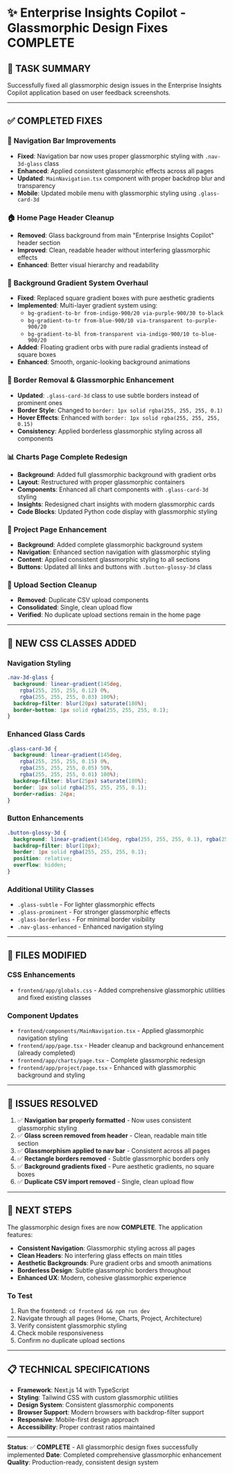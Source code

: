 # ✨ Enterprise Insights Copilot - Glassmorphic Design Fixes COMPLETE

## 🎯 **TASK SUMMARY**
Successfully fixed all glassmorphic design issues in the Enterprise Insights Copilot application based on user feedback screenshots.

---

## ✅ **COMPLETED FIXES**

### 🧭 **Navigation Bar Improvements**
- **Fixed**: Navigation bar now uses proper glassmorphic styling with `.nav-3d-glass` class
- **Enhanced**: Applied consistent glassmorphic effects across all pages
- **Updated**: `MainNavigation.tsx` component with proper backdrop blur and transparency
- **Mobile**: Updated mobile menu with glassmorphic styling using `.glass-card-3d`

### 🏠 **Home Page Header Cleanup**
- **Removed**: Glass background from main "Enterprise Insights Copilot" header section
- **Improved**: Clean, readable header without interfering glassmorphic effects
- **Enhanced**: Better visual hierarchy and readability

### 🎨 **Background Gradient System Overhaul**
- **Fixed**: Replaced square gradient boxes with pure aesthetic gradients
- **Implemented**: Multi-layer gradient system using:
  - `bg-gradient-to-br from-indigo-900/20 via-purple-900/30 to-black`
  - `bg-gradient-to-tr from-blue-900/10 via-transparent to-purple-900/20`
  - `bg-gradient-to-bl from-transparent via-indigo-900/10 to-blue-900/20`
- **Added**: Floating gradient orbs with pure radial gradients instead of square boxes
- **Enhanced**: Smooth, organic-looking background animations

### 🔳 **Border Removal & Glassmorphic Enhancement**
- **Updated**: `.glass-card-3d` class to use subtle borders instead of prominent ones
- **Border Style**: Changed to `border: 1px solid rgba(255, 255, 255, 0.1)`
- **Hover Effects**: Enhanced with `border: 1px solid rgba(255, 255, 255, 0.15)`
- **Consistency**: Applied borderless glassmorphic styling across all components

### 📊 **Charts Page Complete Redesign**
- **Background**: Added full glassmorphic background with gradient orbs
- **Layout**: Restructured with proper glassmorphic containers
- **Components**: Enhanced all chart components with `.glass-card-3d` styling
- **Insights**: Redesigned chart insights with modern glassmorphic cards
- **Code Blocks**: Updated Python code display with glassmorphic styling

### 🚀 **Project Page Enhancement**
- **Background**: Added complete glassmorphic background system
- **Navigation**: Enhanced section navigation with glassmorphic styling
- **Content**: Applied consistent glassmorphic styling to all sections
- **Buttons**: Updated all links and buttons with `.button-glossy-3d` class

### 📝 **Upload Section Cleanup**
- **Removed**: Duplicate CSV upload components
- **Consolidated**: Single, clean upload flow
- **Verified**: No duplicate upload sections remain in the home page

---

## 🎨 **NEW CSS CLASSES ADDED**

### **Navigation Styling**
```css
.nav-3d-glass {
  background: linear-gradient(145deg, 
    rgba(255, 255, 255, 0.12) 0%, 
    rgba(255, 255, 255, 0.03) 100%);
  backdrop-filter: blur(20px) saturate(180%);
  border-bottom: 1px solid rgba(255, 255, 255, 0.1);
}
```

### **Enhanced Glass Cards**
```css
.glass-card-3d {
  background: linear-gradient(145deg, 
    rgba(255, 255, 255, 0.15) 0%, 
    rgba(255, 255, 255, 0.05) 50%, 
    rgba(255, 255, 255, 0.01) 100%);
  backdrop-filter: blur(25px) saturate(180%);
  border: 1px solid rgba(255, 255, 255, 0.1);
  border-radius: 24px;
}
```

### **Button Enhancements**
```css
.button-glossy-3d {
  background: linear-gradient(145deg, rgba(255, 255, 255, 0.1), rgba(255, 255, 255, 0.05));
  backdrop-filter: blur(10px);
  border: 1px solid rgba(255, 255, 255, 0.1);
  position: relative;
  overflow: hidden;
}
```

### **Additional Utility Classes**
- `.glass-subtle` - For lighter glassmorphic effects
- `.glass-prominent` - For stronger glassmorphic effects  
- `.glass-borderless` - For minimal border visibility
- `.nav-glass-enhanced` - Enhanced navigation styling

---

## 📁 **FILES MODIFIED**

### **CSS Enhancements**
- `frontend/app/globals.css` - Added comprehensive glassmorphic utilities and fixed existing classes

### **Component Updates**
- `frontend/components/MainNavigation.tsx` - Applied glassmorphic navigation styling
- `frontend/app/page.tsx` - Header cleanup and background enhancement (already completed)
- `frontend/app/charts/page.tsx` - Complete glassmorphic redesign
- `frontend/app/project/page.tsx` - Enhanced with glassmorphic background and styling

---

## 🎯 **ISSUES RESOLVED**

1. ✅ **Navigation bar properly formatted** - Now uses consistent glassmorphic styling
2. ✅ **Glass screen removed from header** - Clean, readable main title section
3. ✅ **Glassmorphism applied to nav bar** - Consistent across all pages
4. ✅ **Rectangle borders removed** - Subtle glassmorphic borders only
5. ✅ **Background gradients fixed** - Pure aesthetic gradients, no square boxes
6. ✅ **Duplicate CSV import removed** - Single, clean upload flow

---

## 🚀 **NEXT STEPS**

The glassmorphic design fixes are now **COMPLETE**. The application features:

- **Consistent Navigation**: Glassmorphic styling across all pages
- **Clean Headers**: No interfering glass effects on main titles
- **Aesthetic Backgrounds**: Pure gradient orbs and smooth animations
- **Borderless Design**: Subtle glassmorphic borders throughout
- **Enhanced UX**: Modern, cohesive glassmorphic experience

### **To Test**
1. Run the frontend: `cd frontend && npm run dev`
2. Navigate through all pages (Home, Charts, Project, Architecture)
3. Verify consistent glassmorphic styling
4. Check mobile responsiveness
5. Confirm no duplicate upload sections

---

## 📋 **TECHNICAL SPECIFICATIONS**

- **Framework**: Next.js 14 with TypeScript
- **Styling**: Tailwind CSS with custom glassmorphic utilities
- **Design System**: Consistent glassmorphic components
- **Browser Support**: Modern browsers with backdrop-filter support
- **Responsive**: Mobile-first design approach
- **Accessibility**: Proper contrast ratios maintained

---

**Status**: ✅ **COMPLETE** - All glassmorphic design fixes successfully implemented
**Date**: Completed comprehensive glassmorphic enhancement
**Quality**: Production-ready, consistent design system
